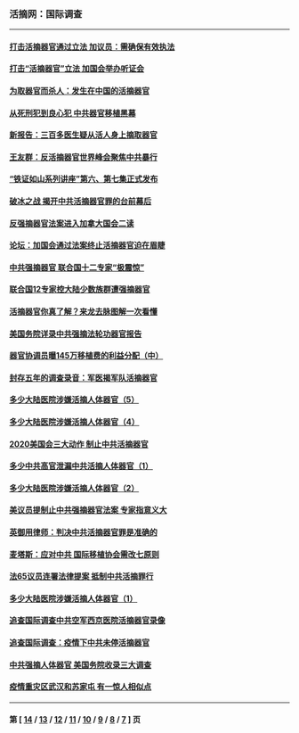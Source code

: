### 活摘网：国际调查
---
#### [打击活摘器官通过立法 加议员：需确保有效执法](../../pages/nf5947/n13886356.md?03180430) 
#### [打击“活摘器官”立法 加国会举办听证会](../../pages/nf5947/n13869362.md?03180430) 
#### [为取器官而杀人：发生在中国的活摘器官](../../pages/nf5947/n13794731.md?03180430) 
#### [从死刑犯到良心犯 中共器官移植黑幕](../../pages/nf5947/n13764669.md?03180430) 
#### [新报告：三百多医生疑从活人身上摘取器官](../../pages/nf5947/n13703044.md?03180430) 
#### [王友群：反活摘器官世界峰会聚焦中共暴行](../../pages/nf5947/n13250738.md?03180430) 
#### [“铁证如山系列讲座”第六、第七集正式发布](../../pages/nf5947/n13106287.md?03180430) 
#### [破冰之战 揭开中共活摘器官罪的台前幕后](../../pages/nf5947/n13082457.md?03180430) 
#### [反强摘器官法案进入加拿大国会二读](../../pages/nf5947/n13033450.md?03180430) 
#### [论坛：加国会通过法案终止活摘器官迫在眉睫](../../pages/nf5947/n13029839.md?03180430) 
#### [中共强摘器官 联合国十二专家“极震惊”](../../pages/nf5947/n13024313.md?03180430) 
#### [联合国12专家控大陆少数族群遭强摘器官](../../pages/nf5947/n13023877.md?03180430) 
#### [活摘器官你真了解？来龙去脉图解一次看懂](../../pages/nf5947/n13013820.md?03180430) 
#### [美国务院详录中共强摘法轮功器官报告](../../pages/nf5947/n12944519.md?03180430) 
#### [器官协调员曝145万移植费的利益分配（中）](../../pages/nf5947/n12894547.md?03180430) 
#### [封存五年的调查录音：军医揭军队活摘器官](../../pages/nf5947/n12798692.md?03180430) 
#### [多少大陆医院涉嫌活摘人体器官（5）](../../pages/nf5947/n12768383.md?03180430) 
#### [多少大陆医院涉嫌活摘人体器官（4）](../../pages/nf5947/n12664434.md?03180430) 
#### [2020美国会三大动作 制止中共活摘器官](../../pages/nf5947/n12682004.md?03180430) 
#### [多少中共高官泄漏中共活摘人体器官（1）](../../pages/nf5947/n12671234.md?03180430) 
#### [多少大陆医院涉嫌活摘人体器官（2）](../../pages/nf5947/n12655589.md?03180430) 
#### [美议员提制止中共强摘器官法案 专家指意义大](../../pages/nf5947/n12630561.md?03180430) 
#### [英御用律师：判决中共活摘器官罪是准确的](../../pages/nf5947/n12580740.md?03180430) 
#### [麦塔斯：应对中共 国际移植协会需改七原则](../../pages/nf5947/n12514711.md?03180430) 
#### [法65议员连署法律提案 抵制中共活摘罪行](../../pages/nf5947/n12437047.md?03180430) 
#### [多少大陆医院涉嫌活摘人体器官（1）](../../pages/nf5947/n12414284.md?03180430) 
#### [追查国际调查中共空军西京医院活摘器官录像](../../pages/nf5947/n12348837.md?03180430) 
#### [追查国际调查：疫情下中共未停活摘器官](../../pages/nf5947/n12273415.md?03180430) 
#### [中共强摘人体器官 美国务院收录三大调查](../../pages/nf5947/n12181488.md?03180430) 
#### [疫情重灾区武汉和苏家屯 有一惊人相似点](../../pages/nf5947/n12150824.md?03180430) 

---
#### 第 [ [14](./14.md?03180430) / [13](./13.md?03180430) / [12](./12.md?03180430) / [11](./11.md?03180430) / [10](./10.md?03180430) / [9](./9.md?03180430) / [8](./8.md?03180430) / [7](./7.md?03180430) ] 页
